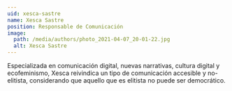 ```yaml
---
uid: xesca-sastre
name: Xesca Sastre
position: Responsable de Comunicación
image:
  path: /media/authors/photo_2021-04-07_20-01-22.jpg
  alt: Xesca Sastre
---
```

Especializada en comunicación digital, nuevas narrativas, cultura digital y ecofeminismo, Xesca reivindica un tipo de comunicación accesible y no-elitista, considerando que aquello que es elitista no puede ser democrático.
